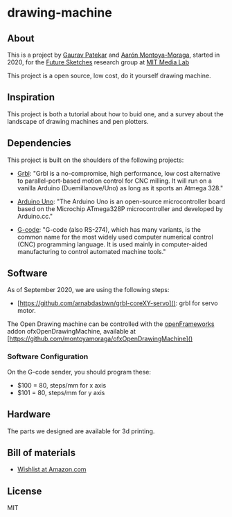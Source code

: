 # drawing-machine

## About

This is a project by [Gaurav Patekar](https://www.media.mit.edu/people/gauravp/overview/) and [Aarón Montoya-Moraga](https://www.media.mit.edu/people/velouria/overview/), started in 2020, for the [Future Sketches](https://www.media.mit.edu/groups/future-sketches/overview/) research group at [MIT Media Lab](https://www.media.mit.edu/)

This project is a open source, low cost, do it yourself drawing machine.

## Inspiration

This project is both a tutorial about how to buid one, and a survey about the landscape of drawing machines and pen plotters.

## Dependencies

This project is built on the shoulders of the following projects:

* [Grbl](https://github.com/grbl/grbl): "Grbl is a no-compromise, high performance, low cost alternative to parallel-port-based motion control for CNC milling. It will run on a vanilla Arduino (Duemillanove/Uno) as long as it sports an Atmega 328."

* [Arduino Uno](https://en.wikipedia.org/wiki/Arduino_Uno): "The Arduino Uno is an open-source microcontroller board based on the Microchip ATmega328P microcontroller and developed by Arduino.cc."

* [G-code](https://en.wikipedia.org/wiki/G-code): "G-code (also RS-274), which has many variants, is the common name for the most widely used computer numerical control (CNC) programming language. It is used mainly in computer-aided manufacturing to control automated machine tools."

## Software

As of September 2020, we are using the following steps:

* [https://github.com/arnabdasbwn/grbl-coreXY-servo](): grbl for servo motor.

The Open Drawing machine can be controlled with the [openFrameworks](https://openframeworks.cc/) addon ofxOpenDrawingMachine, available at [https://github.com/montoyamoraga/ofxOpenDrawingMachine]()

### Software Configuration

On the G-code sender, you should program these:

* $100 = 80, steps/mm for x axis
* $101 = 80, steps/mm for y axis

## Hardware

The parts we designed are available for 3d printing.

## Bill of materials

* [Wishlist at Amazon.com](https://www.amazon.com/hz/wishlist/ls/1QS8639F5SNBW?&sort=default)

## License

MIT
